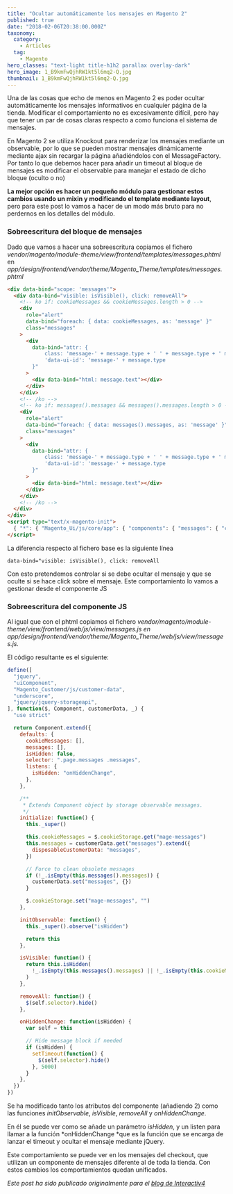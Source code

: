 ```yaml
---
title: "Ocultar automáticamente los mensajes en Magento 2"
published: true
date: "2018-02-06T20:38:00.000Z"
taxonomy:
  category:
    - Articles
  tag:
    - Magento
hero_classes: "text-light title-h1h2 parallax overlay-dark"
hero_image: 1_B9kmFwQjhRW1kt5l6mq2-Q.jpg
thumbnail: 1_B9kmFwQjhRW1kt5l6mq2-Q.jpg
---
```


Una de las cosas que echo de menos en Magento 2 es poder ocultar automáticamente los mensajes informativos en cualquier página de la tienda. Modificar el comportamiento no es excesivamente difícil, pero hay que tener un par de cosas claras respecto a como funciona el sistema de mensajes.

En Magento 2 se utiliza Knockout para renderizar los mensajes mediante un observable, por lo que se pueden mostrar mensajes dinámicamente mediante ajax sin recargar la página añadiéndolos con el MessageFactory. Por tanto lo que debemos hacer para añadir un timeout al bloque de mensajes es modificar el observable para manejar el estado de dicho bloque (oculto o no)

**La mejor opción es hacer un pequeño módulo para gestionar estos cambios usando un mixin y modificando el template mediante layout**, pero para este post lo vamos a hacer de un modo más bruto para no perdernos en los detalles del módulo.

### Sobreescritura del bloque de mensajes

Dado que vamos a hacer una sobreescritura copiamos el fichero _vendor/magento/module-theme/view/frontend/templates/messages.phtml_ en _app/design/frontend/vendor/theme/Magento_Theme/templates/messages.phtml_

```html
<div data-bind="scope: 'messages'">
  <div data-bind="visible: isVisible(), click: removeAll">
    <!-- ko if: cookieMessages && cookieMessages.length > 0 -->
    <div
      role="alert"
      data-bind="foreach: { data: cookieMessages, as: 'message' }"
      class="messages"
    >
      <div
        data-bind="attr: {
            class: 'message-' + message.type + ' ' + message.type + ' message',
            'data-ui-id': 'message-' + message.type
        }"
      >
        <div data-bind="html: message.text"></div>
      </div>
    </div>
    <!-- /ko -->
    <!-- ko if: messages().messages && messages().messages.length > 0 -->
    <div
      role="alert"
      data-bind="foreach: { data: messages().messages, as: 'message' }"
      class="messages"
    >
      <div
        data-bind="attr: {
            class: 'message-' + message.type + ' ' + message.type + ' message',
            'data-ui-id': 'message-' + message.type
        }"
      >
        <div data-bind="html: message.text"></div>
      </div>
    </div>
    <!-- /ko -->
  </div>
</div>
<script type="text/x-magento-init">
  { "*": { "Magento_Ui/js/core/app": { "components": { "messages": { "component": "Magento_Theme/js/view/messages" } } } } }
</script>
```

La diferencia respecto al fichero base es la siguiente línea

    data-bind="visible: isVisible(), click: removeAll

Con esto pretendemos controlar si se debe ocultar el mensaje y que se oculte si se hace click sobre el mensaje. Este comportamiento lo vamos a gestionar desde el componente JS

### Sobreescritura del componente JS

Al igual que con el phtml copiamos el fichero *vendor/magento/module-theme/view/frontend/web/js/view/messages.js *en* app/design/frontend/vendor/theme/Magento_Theme/web/js/view/messages.js.*

El código resultante es el siguiente:

```javascript
define([
  "jquery",
  "uiComponent",
  "Magento_Customer/js/customer-data",
  "underscore",
  "jquery/jquery-storageapi",
], function($, Component, customerData, _) {
  "use strict"

  return Component.extend({
    defaults: {
      cookieMessages: [],
      messages: [],
      isHidden: false,
      selector: ".page.messages .messages",
      listens: {
        isHidden: "onHiddenChange",
      },
    },

    /**
     * Extends Component object by storage observable messages.
     */
    initialize: function() {
      this._super()

      this.cookieMessages = $.cookieStorage.get("mage-messages")
      this.messages = customerData.get("messages").extend({
        disposableCustomerData: "messages",
      })

      // Force to clean obsolete messages
      if (!_.isEmpty(this.messages().messages)) {
        customerData.set("messages", {})
      }

      $.cookieStorage.set("mage-messages", "")
    },

    initObservable: function() {
      this._super().observe("isHidden")

      return this
    },

    isVisible: function() {
      return this.isHidden(
        !_.isEmpty(this.messages().messages) || !_.isEmpty(this.cookieMessages)
      )
    },

    removeAll: function() {
      $(self.selector).hide()
    },

    onHiddenChange: function(isHidden) {
      var self = this

      // Hide message block if needed
      if (isHidden) {
        setTimeout(function() {
          $(self.selector).hide()
        }, 5000)
      }
    },
  })
})
```

Se ha modificado tanto los atributos del componente (añadiendo 2) como las funciones _initObservable_, _isVisible_, _removeAll_ y _onHiddenChange_.

En él se puede ver como se añade un parámetro _isHidden_, y un listen para llamar a la función *onHiddenChange *que es la función que se encarga de lanzar el timeout y ocultar el mensaje mediante jQuery.

Este comportamiento se puede ver en los mensajes del checkout, que utilizan un componente de mensajes diferente al de toda la tienda. Con estos cambios los comportamientos quedan unificados.

_Este post ha sido publicado originalmente para el [blog de Interactiv4](http://www.interactiv4.com/blog-es/ocultar-automaticamente-los-mensajes-magento-2-codehacks/)_
